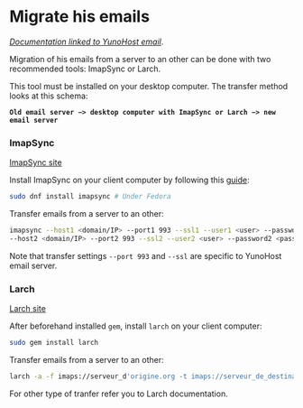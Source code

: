 # Migrate his emails

*[Documentation linked to YunoHost email](/email_fr)*.

Migration of his emails from a server to an other can be done with two recommended tools: ImapSync or Larch.

This tool must be installed on your desktop computer. The transfer method looks at this schema:

**`Old email server −> desktop computer with ImapSync or Larch −> new email server`**

### ImapSync
[ImapSync site](http://imapsync.lamiral.info/)

Install ImapSync on your client computer by following this [guide](http://imapsync.lamiral.info/INSTALL):
```bash
sudo dnf install imapsync # Under Fedora
```
Transfer emails from a server to an other:
```bash
imapsync --host1 <domain/IP> --port1 993 --ssl1 --user1 <user> --password1 <password> \
--host2 <domain/IP> --port2 993 --ssl2 --user2 <user> --password2 <password>
```

Note that transfer settings `--port 993` and `--ssl` are specific to YunoHost email server.

### Larch
[Larch site](https://github.com/rgrove/larch/)

After beforehand installed `gem`, install `larch` on your client computer:
```bash
sudo gem install larch
```
Transfer emails from a server to an other:
```bash
larch -a -f imaps://serveur_d'origine.org -t imaps://serveur_de_destination.org
```
For other type of tranfer refer you to Larch documentation.